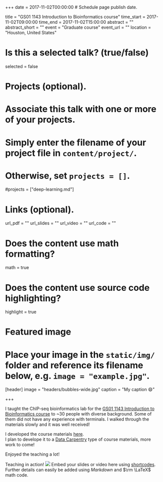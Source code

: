 +++
date = 2017-11-02T00:00:00  # Schedule page publish date.

title = "GS01 1143 Introduction to Bioinformatics course"
time_start = 2017-11-02T09:00:00
time_end = 2017-11-02T15:00:00
abstract = ""
abstract_short = ""
event = "Graduate course"
event_url = ""
location = "Houston, United States"

# Is this a selected talk? (true/false)
selected = false

# Projects (optional).
#   Associate this talk with one or more of your projects.
#   Simply enter the filename of your project file in `content/project/`.
#   Otherwise, set `projects = []`.
#projects = ["deep-learning.md"]

# Links (optional).
url_pdf = ""
url_slides = ""
url_video = ""
url_code = ""

# Does the content use math formatting?
math = true

# Does the content use source code highlighting?
highlight = true

# Featured image
# Place your image in the `static/img/` folder and reference its filename below, e.g. `image = "example.jpg"`.
[header]
image = "headers/bubbles-wide.jpg"
caption = "My caption :smile:"

+++

I taught the ChIP-seq bioinformatics lab for the [GS01 1143 Introduction to Bioinformatics course](https://gsbs.uth.edu/academics/courses/course-detail.htm?id=55f674c2-80a6-4eaf-8ec1-39a20a8f719c) to ~30 people with diverse background. Some of them did not have any experience with terminals. I walked through the materials slowly and it was well received!

I developed the course materials [here](https://crazyhottommy.github.io/ChIP-seq-carpentry/).  
I plan to develope it to a [Data Carpentry](http://www.datacarpentry.org/) type of course materials, more work to come!

Enjoyed the teaching a lot!

Teaching in action!
![](/img/teaching3.jpg)
Embed your slides or video here using [shortcodes](https://sourcethemes.com/academic/post/writing-markdown-latex/). Further details can easily be added using *Markdown* and $\rm \LaTeX$ math code.
